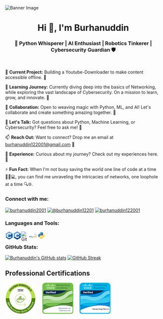 <img src="https://142972.fs1.hubspotusercontent-na1.net/hub/142972/hubfs/Imported_Blog_Media/ads-cs2_edit_0.gif?width=1236&name=ads-cs2_edit_0.gif" alt="Banner Image" width="100%" height="300">

<h1 align="center">Hi 👋, I'm Burhanuddin</h1>
<h3 align="center">🐍 Python Whisperer | AI Enthusiast | Robotics Tinkerer | Cybersecurity Guardian 🛡️</h3>
</br>

🔭 **Current Project:** Building a Youtube-Downloader to make content accessible offline. 🎥

🌱 **Learning Journey:** Currently diving deep into the basics of Networking, while exploring the vast landscape of Cybersecurity. On a mission to learn, grow, and innovate. 🚀

👯 **Collaboration:** Open to weaving magic with Python, ML, and AI! Let's collaborate and create something amazing together. 🤝

💬 **Let's Talk:** Got questions about Python, Machine Learning, or Cybersecurity? Feel free to ask me! 🧠

📫 **Reach Out:** Want to connect? Drop me an email at burhanuddin122001@gmail.com 📧

📄 **Experience:** Curious about my journey? Check out my experiences here. 🌟

⚡ **Fun Fact:** When I'm not busy saving the world one line of code at a time 🦸‍♂️💻, you can find me unraveling the intricacies of networks, one loophole at a time 🔍🌐.

<h3 align="left">Connect with me:</h3>
<p align="left">
<a href="https://www.linkedin.com/in/burhanuddin-cyber" target="blank"><img align="center" src="https://raw.githubusercontent.com/rahuldkjain/github-profile-readme-generator/master/src/images/icons/Social/linked-in-alt.svg" alt="burhanuddin2001" height="30" width="40" /></a>
<a href="https://www.hackerrank.com/burhanuddin12201" target="blank"><img align="center" src="https://raw.githubusercontent.com/rahuldkjain/github-profile-readme-generator/master/src/images/icons/Social/hackerrank.svg" alt="@burhanuddin12201" height="30" width="40" /></a>
<a href="https://www.leetcode.com/burhanuddin122001" target="blank"><img align="center" src="https://raw.githubusercontent.com/rahuldkjain/github-profile-readme-generator/master/src/images/icons/Social/leet-code.svg" alt="burhanuddin122001" height="30" width="40" /></a>
</p>

### Languages and Tools:

<img align="left" alt="C" width="26px" src="https://raw.githubusercontent.com/devicons/devicon/master/icons/c/c-original.svg" />
<img align="left" alt="C++" width="26px" src="https://raw.githubusercontent.com/devicons/devicon/master/icons/cplusplus/cplusplus-original.svg" />
<img align="left" alt="Git" width="26px" src="https://www.vectorlogo.zone/logos/git-scm/git-scm-icon.svg" />
<img align="left" alt="MySQL" width="26px" src="https://raw.githubusercontent.com/devicons/devicon/master/icons/mysql/mysql-original-wordmark.svg" />
<img align="left" alt="Python" width="26px" src="https://raw.githubusercontent.com/devicons/devicon/master/icons/python/python-original.svg" />
</br>

### GitHub Stats:

[![Burhanuddin's GitHub stats](https://github-readme-stats.vercel.app/api?username=burhanuddin-2001&show_icons=true&theme=dark&hide_border=true)](https://github.com/burhanuddin-2001/github-readme-stats)
[![GitHub Streak](https://streak-stats.demolab.com?user=Burhanuddin-2001&theme=dark&hide_border=true&border_radius=5)](https://git.io/streak-stats)

## Professional Certifications
<div style='display:flex; align-items:center; gap: 20px;' align='left'>
  <img src="https://raw.githubusercontent.com/Burhanuddin-2001/Badges/main/Docker_Essentials_-_ISDN.png" width="100px" height="100px" />
  <img src="https://raw.githubusercontent.com/Burhanuddin-2001/Badges/main/I2CS__1_.png" width="100px" height="100px" />
  <img src="https://raw.githubusercontent.com/Burhanuddin-2001/Badges/main/image.png" width="100px" height="100px" />
</div>
